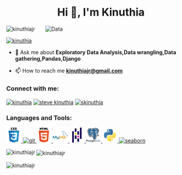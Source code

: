 <h1 align="center">Hi 👋, I'm Kinuthia</h1>


<img align='right' alt='Data' width ='400' src="https://media.giphy.com/media/JWuBH9rCO2uZuHBFpm/giphy.gif" >
<p align="left"> <img src="https://komarev.com/ghpvc/?username=kinuthiajr&label=Profile%20views&color=0e75b6&style=flat" alt="kinuthiajr" /> </p>

<p align="left"> <a href="https://twitter.com/heykinuthia" target="blank"><img src="https://img.shields.io/twitter/follow/heykinuthia?logo=twitter&style=for-the-badge" alt="kinuthia" /></a> </p>


- 💬 Ask me about **Exploratory Data Analysis,Data wrangling,Data gathering,Pandas,Django**

- 📫 How to reach me **kinuthiajr@gmail.com**

<h3 align="left">Connect with me:</h3>
<p align="left">
<a href="https://twitter.com/heykinuthia" target="blank"><img align="center" src="https://raw.githubusercontent.com/rahuldkjain/github-profile-readme-generator/master/src/images/icons/Social/twitter.svg" alt="kinuthia" height="30" width="40" /></a>
<a href="https://linkedin.com/in/steve kinuthia" target="blank"><img align="center" src="https://raw.githubusercontent.com/rahuldkjain/github-profile-readme-generator/master/src/images/icons/Social/linked-in-alt.svg" alt="steve kinuthia" height="30" width="40" /></a>
<a href="https://kaggle.com/skinuthia" target="blank"><img align="center" src="https://raw.githubusercontent.com/rahuldkjain/github-profile-readme-generator/master/src/images/icons/Social/kaggle.svg" alt="skinuthia" height="30" width="40" /></a>
</p>

<h3 align="left">Languages and Tools:</h3>
<p align="left"> <a href="https://www.w3schools.com/css/" target="_blank" rel="noreferrer"> <img src="https://raw.githubusercontent.com/devicons/devicon/master/icons/css3/css3-original-wordmark.svg" alt="css3" width="40" height="40"/> </a> <a href="https://git-scm.com/" target="_blank" rel="noreferrer"> <img src="https://www.vectorlogo.zone/logos/git-scm/git-scm-icon.svg" alt="git" width="40" height="40"/> </a> <a href="https://www.w3.org/html/" target="_blank" rel="noreferrer"> <img src="https://raw.githubusercontent.com/devicons/devicon/master/icons/html5/html5-original-wordmark.svg" alt="html5" width="40" height="40"/> </a> <a href="https://www.mysql.com/" target="_blank" rel="noreferrer"> <img src="https://raw.githubusercontent.com/devicons/devicon/master/icons/mysql/mysql-original-wordmark.svg" alt="mysql" width="40" height="40"/> </a> <a href="https://pandas.pydata.org/" target="_blank" rel="noreferrer"> <img src="https://raw.githubusercontent.com/devicons/devicon/2ae2a900d2f041da66e950e4d48052658d850630/icons/pandas/pandas-original.svg" alt="pandas" width="40" height="40"/> </a> <a href="https://www.postgresql.org" target="_blank" rel="noreferrer"> <img src="https://raw.githubusercontent.com/devicons/devicon/master/icons/postgresql/postgresql-original-wordmark.svg" alt="postgresql" width="40" height="40"/> </a> <a href="https://www.python.org" target="_blank" rel="noreferrer"> <img src="https://raw.githubusercontent.com/devicons/devicon/master/icons/python/python-original.svg" alt="python" width="40" height="40"/> </a> <a href="https://seaborn.pydata.org/" target="_blank" rel="noreferrer"> <img src="https://seaborn.pydata.org/_images/logo-mark-lightbg.svg" alt="seaborn" width="40" height="40"/> </a> </p>

<p><img align="left" src="https://github-readme-stats.vercel.app/api/top-langs?username=kinuthiajr&show_icons=true&locale=en&layout=compact" alt="kinuthiajr" /></p>

<p>&nbsp;<img align="center" src="https://github-readme-stats.vercel.app/api?username=kinuthiajr&show_icons=true&locale=en" alt="kinuthiajr" /></p>

<p><img align="center" src="https://github-readme-streak-stats.herokuapp.com/?user=kinuthiajr&" alt="kinuthiajr" /></p>
